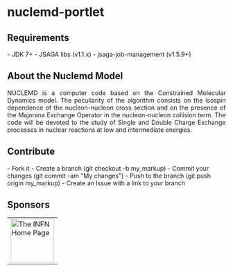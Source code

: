 # nuclemd-portlet

<h2>Requirements</h2>
- JDK 7+
- JSAGA libs (v1.1.x)
- jsaga-job-management (v1.5.9+)

<h2>About the Nuclemd Model</h2>
<p align="justify">
NUCLEMD is a computer code based on the Constrained Molecular Dynamics model. The peculiarity of the algorithm consists on the isospin dependence of the nucleon-nucleon cross section and on the presence of the Majorana Exchange Operator in the nucleon-nucleon collision term.
The code will be devoted to the study of  Single and Double Charge Exchange processes in nuclear reactions at low and intermediate energies.
</p>

<h2>Contribute</h2>
- Fork it
- Create a branch (git checkout -b my_markup)
- Commit your changes (git commit -am "My changes")
- Push to the branch (git push origin my_markup)
- Create an Issue with a link to your branch
 
<h2>Sponsors</h2>
<p align="justify">
<table border=0>
<tr>
<td><a href="http://www.infn.it/"><img width="100" src="http://www.infn.it/logo/weblogo1b.gif" border="0" title="The INFN Home Page"></a></td>
</table>
</p>
